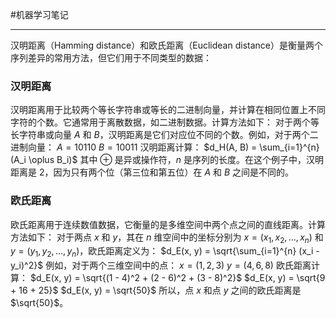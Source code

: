 
#机器学习笔记 

----

汉明距离（Hamming distance）和欧氏距离（Euclidean distance）是衡量两个序列差异的常用方法，但它们用于不同类型的数据：
### 汉明距离
汉明距离用于比较两个等长字符串或等长的二进制向量，并计算在相同位置上不同字符的个数。它通常用于离散数据，如二进制数据。计算方法如下：
对于两个等长字符串或向量 $A$ 和 $B$，汉明距离是它们对应位不同的个数。例如，对于两个二进制向量：
$A = 10110$
$B = 10011$
汉明距离计算：
$d_H(A, B) = \sum_{i=1}^{n} (A_i \oplus B_i)$
其中 $\oplus$ 是异或操作符，$n$ 是序列的长度。在这个例子中，汉明距离是 2，因为只有两个位（第三位和第五位）在 $A$ 和 $B$ 之间是不同的。
### 欧氏距离
欧氏距离用于连续数值数据，它衡量的是多维空间中两个点之间的直线距离。计算方法如下：
对于两点 $x$ 和 $y$，其在 $n$ 维空间中的坐标分别为 $x = (x_1, x_2, ..., x_n)$ 和 $y = (y_1, y_2, ..., y_n)$，欧氏距离定义为：
$d_E(x, y) = \sqrt{\sum_{i=1}^{n} (x_i - y_i)^2}$
例如，对于两个三维空间中的点：
$x = (1, 2, 3)$
$y = (4, 6, 8)$
欧氏距离计算：
$d_E(x, y) = \sqrt{(1 - 4)^2 + (2 - 6)^2 + (3 - 8)^2}$
$d_E(x, y) = \sqrt{9 + 16 + 25}$
$d_E(x, y) = \sqrt{50}$
所以，点 $x$ 和点 $y$ 之间的欧氏距离是 $\sqrt{50}$。